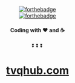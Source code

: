 <div align="center">

[![forthebadge](https://forthebadge.com/images/badges/built-with-wordpress.svg)](https://forthebadge.com)
<br/>
[![forthebadge](https://forthebadge.com/images/badges/60-percent-of-the-time-works-every-time.svg)](https://forthebadge.com)

#### Coding with ❤️ and ☕️
⏬
⏬
⏬
# [tvqhub.com](https://tvqhub.com)
</div>
